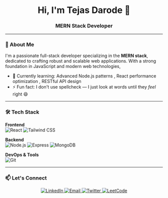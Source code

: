 <h1 align="center">Hi, I'm Tejas Darode 👋</h1>
<h3 align="center">MERN Stack Developer 

---

### 🚀 About Me

I'm a passionate full-stack developer specializing in the **MERN stack**, dedicated to crafting robust and scalable web applications. With a strong foundation in JavaScript and modern web technologies, 

- 🌱 Currently learning: Advanced Node.js patterns , React performance optimization , RESTful API design
- ⚡ Fun fact: I don't use spellcheck — I just look at words until they *feel* right 😄
  
---

### 🛠 Tech Stack

**Frontend**  
![React](https://img.shields.io/badge/-React-61DAFB?logo=react&logoColor=white&style=flat)
![Tailwind CSS](https://img.shields.io/badge/-Tailwind_CSS-38B2AC?logo=tailwind-css&logoColor=white&style=flat)

**Backend**  
![Node.js](https://img.shields.io/badge/-Node.js-339933?logo=node.js&logoColor=white&style=flat)
![Express](https://img.shields.io/badge/-Express-000000?logo=express&logoColor=white&style=flat)
![MongoDB](https://img.shields.io/badge/-MongoDB-47A248?logo=mongodb&logoColor=white&style=flat)

**DevOps & Tools**  
![Git](https://img.shields.io/badge/-Git-F05032?logo=git&logoColor=white&style=flat)

---

### 📫 Let's Connect

<p align="center">
  <a href="https://linkedin.com/in/tejas-darode-15a257218" target="_blank">
    <img src="https://img.shields.io/badge/-LinkedIn-0A66C2?logo=linkedin&logoColor=white&style=for-the-badge" alt="LinkedIn" />
  </a>
   <a href="mailto:tejasdarode17@gmail.com">
    <img src="https://img.shields.io/badge/-Email-EA4335?logo=gmail&logoColor=white&style=for-the-badge" alt="Email" />
  </a>
  <a href="https://twitter.com/tejasdarode17" target="_blank">
    <img src="https://img.shields.io/badge/-Twitter-1DA1F2?logo=twitter&logoColor=white&style=for-the-badge" alt="Twitter" />
  </a>
  <a href="https://leetcode.com/tejasdarode17/" target="_blank">
    <img src="https://img.shields.io/badge/-LeetCode-FFA116?logo=leetcode&logoColor=white&style=for-the-badge" alt="LeetCode" />
  </a>
</p>
